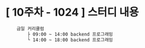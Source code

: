 # [ 10주차 - 1024 ] 스터디 내용

```bash
    금일 커리큘럼
        ├ 09:00 ~ 14:00 backend 프로그래밍 
        └ 14:00 ~ 18:00 backend 프로그래밍 
```

## 